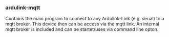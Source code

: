 ### ardulink-mqtt

Contains the main program to connect to any Ardulink-Link (e.g. serial) to a mqtt broker. This device then can be access via the mqtt link. An internal mqtt broker is included and can be startet/uses via command line opton. 
